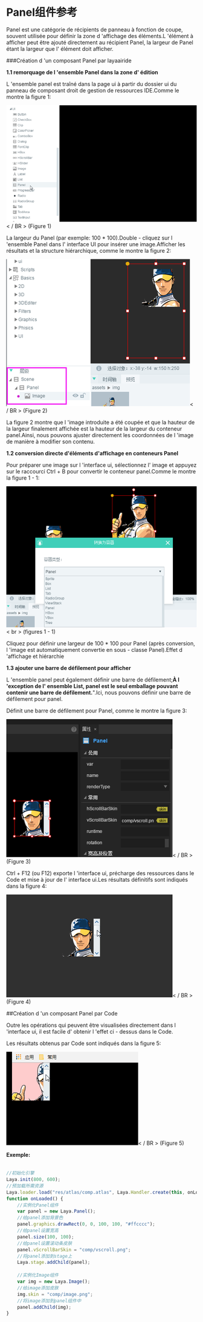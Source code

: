 # Panel组件参考

Panel est une catégorie de récipients de panneau à fonction de coupe, souvent utilisée pour définir la zone d 'affichage des éléments.L 'élément à afficher peut être ajouté directement au récipient Panel, la largeur de Panel étant la largeur que l' élément doit afficher.

###Création d 'un composant Panel par layaairide

**1.1 remorquage de l 'ensemble Panel dans la zone d' édition**

L 'ensemble panel est traîné dans la page ui à partir du dossier ui du panneau de composant droit de gestion de ressources IDE.Comme le montre la figure 1:

![1](img\1.gif)< / BR > (Figure 1)

La largeur du Panel (par exemple: 100 * 100).Double - cliquez sur l 'ensemble Panel dans l' interface UI pour insérer une image.Afficher les résultats et la structure hiérarchique, comme le montre la figure 2:

![2](img\2.png)< / BR > (Figure 2)

La figure 2 montre que l 'image introduite a été coupée et que la hauteur de la largeur finalement affichée est la hauteur de la largeur du conteneur panel.Ainsi, nous pouvons ajuster directement les coordonnées de l 'image de manière à modifier son contenu.



**1.2 conversion directe d'éléments d'affichage en conteneurs Panel**

Pour préparer une image sur l 'interface ui, sélectionnez l' image et appuyez sur le raccourci Ctrl + B pour convertir le conteneur panel.Comme le montre la figure 1 - 1:

![1-1](img\1-1.png)< br > (figures 1 - 1)

Cliquez pour définir une largeur de 100 * 100 pour Panel (après conversion, l 'image est automatiquement convertie en sous - classe Panel).Effet d 'affichage et hiérarchie

**1.3 ajouter une barre de défilement pour afficher**

L 'ensemble panel peut également définir une barre de défilement;**À l 'exception de l' ensemble List, panel est le seul emballage pouvant contenir une barre de défilement.**".Ici, nous pouvons définir une barre de défilement pour panel.

Définit une barre de défilement pour Panel, comme le montre la figure 3:

![3](img\3.png)< / BR > (Figure 3)

Ctrl + F12 (ou F12) exporte l 'interface ui, précharge des ressources dans le Code et mise à jour de l' interface ui.Les résultats définitifs sont indiqués dans la figure 4:

![4](img\4.gif)< / BR > (Figure 4)



##Création d 'un composant Panel par Code

Outre les opérations qui peuvent être visualisées directement dans l 'interface ui, il est facile d' obtenir l 'effet ci - dessus dans le Code.

Les résultats obtenus par Code sont indiqués dans la figure 5:

![5](img\5.gif)< / BR > (Figure 5)

**Exemple:**


```typescript

//初始化引擎
Laya.init(800, 600);
//预加载所需资源
Laya.loader.load("res/atlas/comp.atlas", Laya.Handler.create(this, onLoaded));
function onLoaded() {
    //实例化Panel组件
    var panel = new Laya.Panel();
    //给panel添加背景色
    panel.graphics.drawRect(0, 0, 100, 100, "#ffcccc");
    //给panel设置宽高
    panel.size(100, 100);
    //给panel设置滚动条皮肤
    panel.vScrollBarSkin = "comp/vscroll.png";
    //将panel添加到stage上
    Laya.stage.addChild(panel);

    //实例化Image组件
    var img = new Laya.Image();
    //给image添加皮肤
    img.skin = "comp/image.png";
    //将image添加到panel组件中
    panel.addChild(img);
}
```


